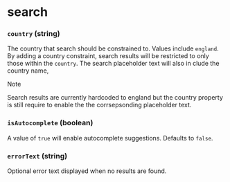 # search

### `country` (**string**)

The country that search should be constrained to. Values include `england`. By adding a country constraint, search results will be restricted to only those within the `country`. The search placeholder text will also in clude the country name,

> [!NOTE]
> Search results are currently hardcoded to england but the country property is still require to enable the the corrsepsonding placeholder text.

### `isAutocomplete` (**boolean**)

A value of `true` will enable autocomplete suggestions. Defaults to `false`.

### `errorText` (**string**)

Optional error text displayed when no results are found.
